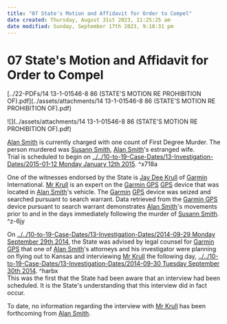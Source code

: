 ```yaml
---
title: "07 State's Motion and Affidavit for Order to Compel"
date created: Thursday, August 31st 2023, 11:25:25 am
date modified: Sunday, September 17th 2023, 9:18:31 pm
---
```


# 07 State's Motion and Affidavit for Order to Compel

[../22-PDFs/14 13-1-01546-8 86 (STATE'S MOTION RE PROHIBITION OF).pdf](../assets/attachments/14 13-1-01546-8 86 (STATE'S MOTION RE PROHIBITION OF).pdf)

![](../assets/attachments/14 13-1-01546-8 86 (STATE'S MOTION RE PROHIBITION OF).pdf)

[Alan Smith](./01%20Alan%20Smith.md#) is currently charged with one count of First Degree Murder. The person murdered was [Susann Smith](./01%20Susann%20Smith.md#), [Alan Smith](./01%20Alan%20Smith.md#)'s estranged wife.  
Trial is scheduled to begin on [../../10-to-19-Case-Dates/13-Investigation-Dates/2015-01-12 Monday January 12th 2015](./2015-01-12%20Monday%20January%2012th%202015.md#). ^x718a

One of the witnesses endorsed by the State is [Jay Dee Krull](./06%20Mr%20Krull.md#) of [Garmin](./02%20Garmin%20GPS.md#) International. [Mr Krull](./06%20Mr%20Krull.md#) is an expert on the [Garmin GPS](./02%20Garmin%20GPS.md#) [GPS](./02%20Garmin%20GPS.md#) device that was located in [Alan Smith](./01%20Alan%20Smith.md#.md#)'s vehicle. The [Garmin](./02%20Garmin%20GPS.md#) [GPS](./02%20Garmin%20GPS.md#) device was seized and searched pursuant to search warrant. Data retrieved from the [Garmin GPS](./02%20Garmin%20GPS.md#) device pursuant to search warrant demonstrates [Alan Smith](./01%20Alan%20Smith.md#.md#)'s movements prior to and in the days immediately following the murder of [Susann Smith](./01%20Susann%20Smith.md#.md#). ^z-6jy

On [../../10-to-19-Case-Dates/13-Investigation-Dates/2014-09-29 Monday September 29th 2014](./2014-09-29%20Monday%20September%2029th%202014.md#), the State was advised by legal counsel for [Garmin GPS](./02%20Garmin%20GPS.md#.md#) that one of [Alan Smith](./01%20Alan%20Smith.md#.md#.md#)'s attorneys and his investigator were planning on flying out to Kansas and interviewing [Mr Krull](./06%20Mr%20Krull.md#.md#) the following day, [../../10-to-19-Case-Dates/13-Investigation-Dates/2014-09-30 Tuesday September 30th 2014](./2014-09-30%20Tuesday%20September%2030th%202014.md#). ^harbx  
This was the first that the State had been aware that an interview had been scheduled. It is the State's understanding that this interview did in fact occur.

To date, no information regarding the interview with [Mr Krull](./06%20Mr%20Krull.md#.md#.md#) has been forthcoming from [Alan Smith](./01%20Alan%20Smith.md#.md#.md#.md#).
